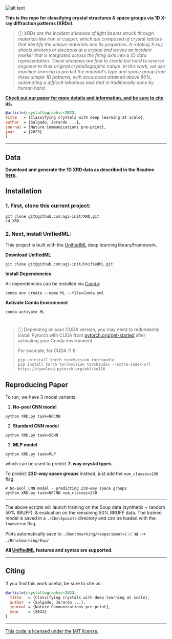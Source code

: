 ![alt text](https://i.imgur.com/ex7bPB0.png)

**This is the repo for classifying crystal structures & space groups via 1D X-ray diffraction patterns (XRDs).**

> &#9432; *XRDs are the incident shadows of light beams struck through materials like iron or copper, which are composed of crystal lattices that identify the unique materials and its properties. A rotating X-ray shoots photons or electrons at a crystal and leaves an incident marker that is integrated across the firing axis into a 1D data representation. These shadows are fast to create but hard to reverse engineer to their original crystallographic nature. In this work, we use machine learning to predict the material's type and space group from these simple 1D patterns, with accuracies attained above 80%, automating a difficult laborious task that is traditionally done by human hand.*

**[Check out our paper for more details and information, and be sure to cite us.]()**
 
```bibtex
@article{crystallographic~2023,
title   = {Classifying crystals with deep learning at scale},
author  = {Salgado, Jerardo ...},
journal = {Nature Communications pre-print},
year    = {2023}
}
```

---

## Data

**Download and generate the 1D XRD data as described in the Readme [here](Datasets/Generated).**

## Installation

### 1. First, clone this current project:

```console
git clone git@github.com:agi-init/XRD.git
cd XRD
```

### 2. Next, install UnifiedML:

This project is built with the [UnifiedML](https://github.com/AGI-init/UnifiedML) deep learning library/framework.

**Download UnifiedML**

```console
git clone git@github.com:agi-init/UnifiedML.git
```

**Install Dependencies**

All dependencies can be installed via [Conda](https://docs.conda.io/en/latest/miniconda.html):

```console
conda env create --name ML --file=Conda.yml
```

**Activate Conda Environment**

```console
conda activate ML
```

#

> &#9432; Depending on your CUDA version, you may need to redundantly install Pytorch with CUDA from [pytorch.org/get-started](https://pytorch.org/get-started/locally/) after activating your Conda environment.
>
> For example, for CUDA 11.6:
> ```console
> pip uninstall torch torchvision torchaudio
> pip install torch torchvision torchaudio --extra-index-url https://download.pytorch.org/whl/cu116
> ```

## Reproducing Paper

To run, we have 3 model variants:

1. **No-pool CNN model**

```console
python XRD.py task=NPCNN
```

2. **Standard CNN model**

```console
python XRD.py task=SCNN
```

3. **MLP model**

```console
python XRD.py task=MLP
```

which can be used to predict **7-way crystal types**. 

To predict **230-way space groups** instead, just add the ```num_classes=230``` flag.

```console
# No-pool CNN model - predicting 230-way space groups
python XRD.py task=NPCNN num_classes=230
```

---

The above scripts will launch training on the Soup data (synthetic + random 50% RRUFF), & evaluation on the remaining 50% RRUFF data. The trained model is saved in a ```./Checkpoints``` directory and can be loaded with the ```load=true``` flag.

Plots automatically save to ```./Benchmarking/<experiment>/```
:chart_with_upwards_trend: :bar_chart: --> ```./Benchmarking/Exp/```

**All [UnifiedML](https://github.com/AGI-init/UnifiedML) features and syntax are supported.**

---

## Citing

If you find this work useful, be sure to cite us:

```bibtex
@article{crystallographic~2023,
  title   = {Classifying crystals with deep learning at scale},
  author  = {Salgado, Jerardo ...},
  journal = {Nature Communications pre-print},
  year    = {2023}
}
```

---

[This code is licensed under the MIT license.](MIT_LICENSE)